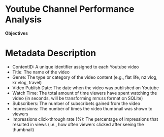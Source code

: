 # Youtube Channel Performance Analysis
**Objectives** 




# Metadata Description
- ContentID: A unique identifier assigned to each Youtube video
- Title: The name of the video
- Genre: The type or category of the video content (e.g., flat life, nz vlog, kr vlog, travel)
- Video Publish Date: The date when the video was published on Youtube
- Watch Time: The total amount of time viewers have spent watching the video (in seconds, will be transforming mm:ss format on SQLite)
- Subscribers: The number of subscribets gained from the video
- Impressions: The number of times the video thumbnail was shown to viewers
- Impressions click-through rate (%): The percentage of impressions that resulted in views (i.e., how often viewers clicked after seeing the thumbnail)
